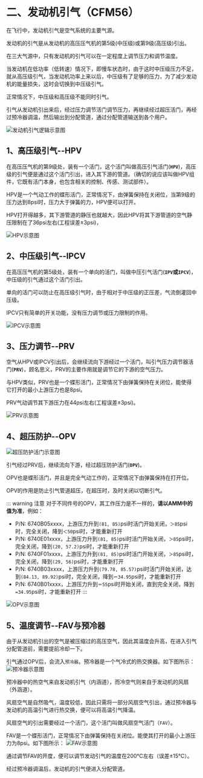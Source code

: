 # 二、发动机引气（CFM56）

在飞行中，发动机引气是空气系统的主要气源。

发动机的引气是从发动机的高压压气机的第5级(中压级)或第9级(高压级)引出。

在三大气源中，只有发动机的引气可以在一定程度上调节压力和调节温度。

当发动机在低功率（低转速）情况下，即慢车状态时，由于这时中压级压力不足，就从高压级引气，当发动机功率上来以后，中压级有了足够的压力，为了减少发动机的能量损失，这时会切换到中压级引气。

正常情况下，中压级和高压级不能同时引气。

引气从发动机引出来后，经过压力调节活门调节压力，再继续经过超压活门，再经过预冷器调温，然后输出到分配管道，通过分配管道输送到各个用户。

![发动机引气逻辑示意图](./imgs/eng-logic.png)

## 1、高压级引气--HPV

在高压压气机的第9级处，装有一个活门，这个活门叫做高压引气活门(**`HPV`**)，高压级的引气便是通过这个活门引出，进入其下游的管道。（确切的说应该叫做HPV组件，它既有活门本身，也包含相关的控制、传感、测试部件）。

HPV是一个气动工作的蝶形活门，正常情况下，由弹簧保持在关闭位，当第9级的压力达到8psi时，压力大于弹簧的力，HPV便可以打开。

HPV打开得越多，其下游管道的静压也就越大，因此HPV将其下游管道的空气静压限制在了36psi左右(工程误差±3psi)，

![HPV示意图](./imgs/HPV1.png)

## 2、中压级引气--IPCV

在高压压气机的第5级处，装有一个单向的活门，叫做中压引气活门(**`IPV`**或**`IPCV`**)，中压级的引气通过这个活门引出。

单向的活门可以防止在高压级引气时，由于相对于中压级的正压差，气流倒灌回中压级。

IPCV只有简单的开关功能，没有压力调节或压力限制的作用。

![IPCV示意图](./imgs/IPCV1.png)

## 3、压力调节--PRV

空气从HPV或IPCV引出后，会继续流向下游经过一个活门，叫引气压力调节器活门(**`PRV`**)，顾名思义，PRV的主要作用就是调节它的下游的空气压力。

与HPV类似，PRV也是一个蝶形活门，正常情况下由弹簧保持在关闭位，能使得它打开的最小上游压力也是8psi。

PRV气动调节其下游压力在44psi左右(工程误差±3psi)。

![PRV示意图](./imgs/PRV1.png)

## 4、超压防护--OPV

![超压防护活门示意图](./imgs/OPV1.png)

引气经过PRV后，继续流向下游，经过超压防护活门(**`OPV`**)。

OPV也是蝶形活门，并且是完全气动工作的，正常情况下由弹簧保持在打开位。

OPV的作用是防止引气管道超压，在超压时，及时关闭以切断引气。

::: warning 注意
对于不同件号的OPV，其工作压力是不一样的，**请以AMM中的值为准**，例如：

- P/N: 6740B05xxxx，上游压力升到`(81, 85)`psi时活门开始关闭，`＞85`psi时，完全关闭，降到`＜50`psi时，才能重新打开
- P/N: 6740E01xxxx，上游压力升到`(81, 85)`psi时活门开始关闭，`＞85`psi时，完全关闭，降到`(20, 57.2)`psi时，才能重新打开
- P/N: 6740F01xxxx，上游压力升到`(81, 85)`psi时活门开始关闭，`＞85`psi时，完全关闭，降到`(29, 56)`psi时，才能重新打开
- P/N: 6740B03xxxx，上游压力升到`(79.78, 85.57)`psi时活门开始关闭，达到`(84.13, 89.92)`psi时，完全关闭，降到`＝34.95`psi时，才能重新打开
- P/N: 6740B01xxxx，上游压力升到`＝55`psi时开始关闭，直到完全关闭，降到`=34.95`psi时，才能重新打开
:::

![OPV示意图](./imgs/OPV1.png)

## 5、温度调节--FAV与预冷器

由于从发动机引出的空气是被压缩过的高压空气，因此其温度会升高，在进入引气分配管道前，需要提前冷却一下。

引气通过OPV后，会流入`预冷器`。预冷器是一个气冷式的热交换器。如下图所示：
![预冷器示意图](./imgs/PRE.png)

预冷器中的热空气来自发动机引气（内涵道），而冷空气则来自于发动机的风扇（外涵道）。

风扇空气是自然吸气，温度较低，因此只需将一部分风扇空气引出，通过预冷器与发动机的高温引气进行热交换，便可以将高温引气降温。

风扇空气的引出需要经过一个活门，这个活门叫做风扇空气活门（`FAV`）。

FAV是一个蝶形活门，正常情况下由弹簧保持在关闭位。能使其打开的最小上游压力为8psi。如下图所示：
![FAV示意图](./imgs/FAV.png)

通过调节FAV的开度，便可以调节发动引气的温度在200℃左右（误差±15℃）。

经过预冷器调温后，发动机的引气便进入分配管道。